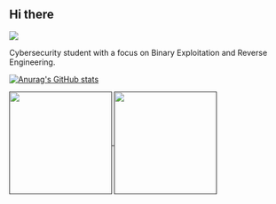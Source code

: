 ## Hi there

![](https://komarev.com/ghpvc/?username=ronutu&color=46915c)

Cybersecurity student with a focus on Binary Exploitation and Reverse Engineering.

[![Anurag's GitHub stats](https://github-readme-stats.vercel.app/api?username=ronutu)](https://github.com/anuraghazra/github-readme-stats)

<a href="">
  <img height=185 align="center" src="https://github-readme-stats-ronutus-projects.vercel.app/api?username=ronutu&show_icons=true&theme=dark&bg_color=00000000&rank_icon=percentile&include_all_commits=true&custom_title=Radu's%20Github%20Stats" />
</a>
<a href="">
  <img height=185 align="center" src="https://github-readme-stats-git-master-ronutus-projects.vercel.app/api/top-langs/?username=ronutu&theme=dark&bg_color=00000000&layout=compact&langs_count=8" />
</a>
